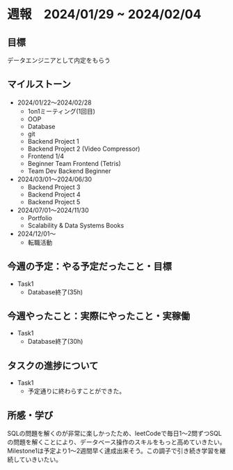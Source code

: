 # 週報　2024/01/29 ~ 2024/02/04

## 目標
データエンジニアとして内定をもらう

## マイルストーン
- 2024/01/22〜2024/02/28
    - 1on1ミーティング(1回目)
    - OOP
    - Database
    - git
    - Backend Project 1
    - Backend Project 2 (Video Compressor)
    - Frontend 1/4
    - Beginner Team Frontend (Tetris)
    - Team Dev Backend Beginner
- 2024/03/01〜2024/06/30
    - Backend Project 3
    - Backend Project 4
    - Backend Project 5 
- 2024/07/01〜2024/11/30
    - Portfolio
    - Scalability & Data Systems Books
- 2024/12/01〜
    - 転職活動

## 今週の予定：やる予定だったこと・目標
- Task1
    - Database終了(35h)

## 今週やったこと：実際にやったこと・実稼働
- Task1
    - Database終了(30h)

## タスクの進捗について
- Task1
    - 予定通りに終わらすことができた。
    
## 所感・学び
SQLの問題を解くのが非常に楽しかったため、leetCodeで毎日1～2問ずつSQLの問題を解くことにより、データベース操作のスキルをもっと高めていきたい。
Milestone1は予定より1～2週間早く達成出来そう。この調子で引き続き学習を継続していきいたい。